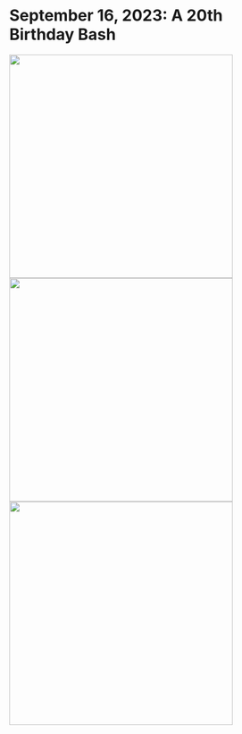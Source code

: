 # September 16, 2023: A 20th Birthday Bash

<img src="https://github.com/katemekechuk/kate_turns_20/assets/140675087/11976547-0b40-4018-a702-827204498f2e" width="400"/>
<img src="https://github.com/katemekechuk/kate_turns_20/assets/140675087/15e03da1-298d-4acd-b472-dd4ddaef4948" width="400"/>
<img src="https://github.com/katemekechuk/kate_turns_20/assets/140675087/d86757ea-8e91-4456-960f-5bf213339783" width="400"/>
